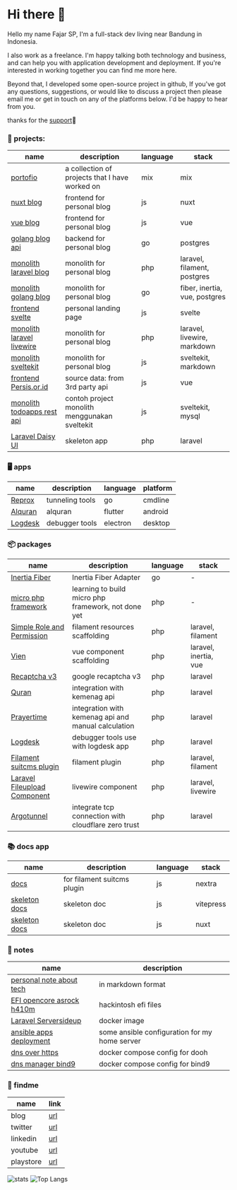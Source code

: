 # Hi there 👋

Hello my name Fajar SP, I'm a full-stack dev living near Bandung in Indonesia.

I also work as a freelance. I'm happy talking both technology and business, and
can help you with application development and deployment. If you're interested
in working together you can find me more here.

Beyond that, I developed some open-source project in github, If you've got any
questions, suggestions, or would like to discuss a project then please email me
or get in touch on any of the platforms below. I'd be happy to hear from you.

thanks for the [support](https://github.com/sponsors/jhonoryza/dashboard)🤝

### 🔧 projects:

| name                                                                               | description                                    | language | stack                         |
| ---------------------------------------------------------------------------------- | ---------------------------------------------- | -------- | ----------------------------- |
| [portofio](https://rb.gy/uy8nj0)                                                   | a collection of projects that I have worked on | mix      | mix                           |
| [nuxt blog](https://github.com/jhonoryza/nuxt-blog)                                | frontend for personal blog                     | js       | nuxt                          |
| [vue blog](https://github.com/jhonoryza/vue-blog)                                  | frontend for personal blog                     | js       | vue                           |
| [golang blog api](https://github.com/jhonoryza/golang-blog-api)                    | backend for personal blog                      | go       | postgres                      |
| [monolith laravel blog](https://github.com/jhonoryza/laravel-filament-blog)        | monolith for personal blog                     | php      | laravel, filament, postgres   |
| [monolith golang blog](https://github.com/jhonoryza/golang-fiber-blog-api)         | monolith for personal blog                     | go       | fiber, inertia, vue, postgres |
| [frontend svelte](https://github.com/jhonoryza/svelte-labkita-landingpage)         | personal landing page                          | js       | svelte                        |
| [monolith laravel livewire](https://github.com/jhonoryza/laravel-blog-markdown)    | monolith for personal blog                     | php      | laravel, livewire, markdown   |
| [monolith sveltekit](https://github.com/jhonoryza/sveltekit-blog-youtube-tutorial) | monolith for personal blog                     | js       | sveltekit, markdown           |
| [frontend Persis.or.id](https://github.com/jhonoryza/sveltekit-persis-orid)        | source data: from 3rd party api                | js       | vue                           |
| [monolith todoapps rest api](https://github.com/jhonoryza/sveltekit-todoapps-api)  | contoh project monolith menggunakan sveltekit  | js       | sveltekit, mysql              |
| [Laravel Daisy UI](https://github.com/jhonoryza/daisyui-admin-panel)               | skeleton app                                   | php      | laravel                       |

### 🖥️ apps

| name                                                            | description     | language | platform |
| --------------------------------------------------------------- | --------------- | -------- | -------- |
| [Reprox](https://github.com/jhonoryza/reprox)                   | tunneling tools | go       | cmdline  |
| [Alquran](https://github.com/jhonoryza/flutter_labkita_alquran) | alquran         | flutter  | android  |
| [Logdesk](https://github.com/jhonoryza/logdesk)                 | debugger tools  | electron | desktop  |

### 📦 packages

| name                                                                                       | description                                         | language | stack                 |
| ------------------------------------------------------------------------------------------ | --------------------------------------------------- | -------- | --------------------- |
| [Inertia Fiber](https://github.com/jhonoryza/inertia-fiber)                                | Inertia Fiber Adapter                               | go       | -                     |
| [micro php framework](https://github.com/jhonoryza/bandung-framework)                      | learning to build micro php framework, not done yet | php      | -                     |
| [Simple Role and Permission](https://github.com/jhonoryza/filament-simple-role-permission) | filament resources scaffolding                      | php      | laravel, filament     |
| [Vien](https://github.com/jhonoryza/laravel-vien)                                          | vue component scaffolding                           | php      | laravel, inertia, vue |
| [Recaptcha v3](https://github.com/jhonoryza/recaptcha-v3/tree/main)                        | google recaptcha v3                                 | php      | laravel               |
| [Quran](https://github.com/jhonoryza/laravel-quran)                                        | integration with kemenag api                        | php      | laravel               |
| [Prayertime](https://github.com/jhonoryza/laravel-prayertime)                              | integration with kemenag api and manual calculation | php      | laravel               |
| [Logdesk](https://github.com/jhonoryza/laravel-logdesk)                                    | debugger tools use with logdesk app                 | php      | laravel               |
| [Filament suitcms plugin](https://github.com/jhonoryza/filament-suitcms-plugin)            | filament plugin                                     | php      | laravel, filament     |
| [Laravel Fileupload Component](https://github.com/jhonoryza/laravel-fileupload-component)  | livewire component                                  | php      | laravel, livewire     |
| [Argotunnel](https://github.com/jhonoryza/argotunnel-laravel)                              | integrate tcp connection with cloudflare zero trust | php      | laravel               |

### 📚 docs app

| name                                                                  | description                 | language | stack     |
| --------------------------------------------------------------------- | --------------------------- | -------- | --------- |
| [docs](https://github.com/jhonoryza/filament-suitcms-plugin-docs)     | for filament suitcms plugin | js       | nextra    |
| [skeleton docs](https://github.com/jhonoryza/template-docs-vitepress) | skeleton doc                | js       | vitepress |
| [skeleton docs](https://github.com/jhonoryza/template-docs.git)       | skeleton doc                | js       | nuxt      |

### 📘 notes

| name                                                                                         | description                                   |
| -------------------------------------------------------------------------------------------- | --------------------------------------------- |
| [personal note about tech](https://github.com/jhonoryza/markdown-notes)                      | in markdown format                            |
| [EFI opencore asrock h410m](https://github.com/jhonoryza/efi-opencore-asrock-h410m-i3-10100) | hackintosh efi files                          |
| [Laravel Serversideup](https://github.com/jhonoryza/serversideup-laravel)                    | docker image                                  |
| [ansible apps deployment](https://github.com/jhonoryza/ansible-apps-deployment)              | some ansible configuration for my home server |
| [dns over https](https://github.com/jhonoryza/dns-over-https-docker)                         | docker compose config for dooh                |
| [dns manager bind9](https://github.com/jhonoryza/bind9-docker)                               | docker compose config for bind9               |

### 🔎 findme

| name      | link                                                                 |
| --------- | -------------------------------------------------------------------- |
| blog      | [url](https://fajar.labkita.my.id/)                                  |
| twitter   | [url](https://twitter.com/jardik7)                                   |
| linkedin  | [url](https://www.linkedin.com/in/fajar-sidik-priatna-8b31a788/)     |
| youtube   | [url](https://www.youtube.com/channel/UCwHy_Tkd7yc_24XlsTrnrNA)      |
| playstore | [url](https://play.google.com/store/apps/dev?id=9101982290652990628) |

![stats](https://github-readme-stats.vercel.app/api?username=jhonoryza&count_private=true&show_icons=true&theme=algolia)
![Top Langs](https://github-readme-stats.vercel.app/api/top-langs/?username=jhonoryza&layout=compact)
